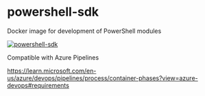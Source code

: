 # powershell-sdk

Docker image for development of PowerShell modules

[![powershell-sdk][badge]][workflow]

[badge]: https://github.com/michielvoo/Docker/actions/workflows/powershell-sdk.yaml/badge.svg
[workflow]: https://github.com/michielvoo/Docker/actions/workflows/powershell-sdk.yaml

Compatible with Azure Pipelines

https://learn.microsoft.com/en-us/azure/devops/pipelines/process/container-phases?view=azure-devops#requirements